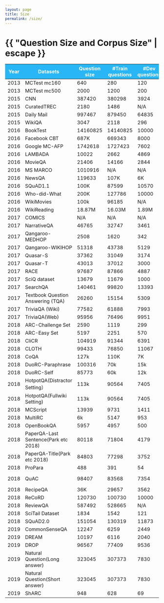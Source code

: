 ```yaml
---
layout: page
title: Size
permalink: /size/
---
```


<h1 class="page-title">{{ "Question Size and Corpus Size" | escape }}</h1> 
 <div class="section"   align="center" >
     <div class="row"  >
	  <div class="col s12">
          <table align="center"  class="striped">
               <thead>
                  <tr bgcolor="#29b6f6">			
        <th width="6%"><font color="white">Year</font></th>
        <th width="15%"><font color="white">Datasets</font></th>
        <th width="8%"><font color="white">Question size</font></th>
        <th width="8%"><font color="white">#Train questions </font></th>
        <th width="8%"><font color="white">#Dev questions</font></th>
        <th width="8%"><font color="white">#Test questions</font></th>
        <th width="8%"><font color="white">Corpus size</font></th>
        <th width="8%"><font color="white">#Train Corpus</font></th>
        <th width="8%"><font color="white">#Dev Corpus</font></th>
        <th width="8%"><font color="white">#Test Corpus</font></th>
        <th width="15%"><font color="white">Unit of Corpus</font></th>
                </tr>
              </thead>
              <tbody>
          	    <tr>
        <td>2013</td>
        <td>MCTest  mc160</td>
        <td>640 </td>
        <td>280 </td>
        <td>120 </td>
        <td>240 </td>
        <td>160 </td>
        <td>70 </td>
        <td>30 </td>
        <td>60 </td>
        <td>Stories</td>
    </tr>
    <tr>
        <td>2013</td>
        <td>MCTest  mc500</td>
        <td>2000 </td>
        <td>1200 </td>
        <td>200 </td>
        <td>600 </td>
        <td>500 </td>
        <td>300 </td>
        <td>50 </td>
        <td>150 </td>
        <td>Stories</td>
    </tr>
    <tr>
        <td>2015</td>
        <td>CNN</td>
        <td>387420 </td>
        <td>380298 </td>
        <td>3924 </td>
        <td>3198 </td>
        <td>92579 </td>
        <td>90266 </td>
        <td>1220 </td>
        <td>1093 </td>
        <td>Documents</td>
    </tr>
    <tr>
        <td>2015</td>
        <td>CuratedTREC</td>
        <td>2180 </td>
        <td>1486 </td>
        <td>N/A</td>
        <td>694 </td>
        <td>N/A</td>
        <td>N/A</td>
        <td>N/A</td>
        <td>N/A</td>
        <td>N/A</td>
    </tr>
    <tr>
        <td>2015</td>
        <td>Daily Mail</td>
        <td>997467 </td>
        <td>879450 </td>
        <td>64835 </td>
        <td>53182 </td>
        <td>219506 </td>
        <td>196961 </td>
        <td>12148 </td>
        <td>10397 </td>
        <td>Documents</td>
    </tr>
    <tr>
        <td>2015</td>
        <td>WikiQA </td>
        <td>3047 </td>
        <td>2118 </td>
        <td>296 </td>
        <td>633 </td>
        <td>29258 </td>
        <td>20360 </td>
        <td>2733 </td>
        <td>6165 </td>
        <td>Sentences</td>
    </tr>
    <tr>
        <td>2016</td>
        <td>BookTest</td>
        <td>14160825 </td>
        <td>14140825 </td>
        <td>10000 </td>
        <td>10000 </td>
        <td>14062 </td>
        <td>N/A</td>
        <td>N/A</td>
        <td>N/A</td>
        <td>Books</td>
    </tr>
    <tr>
        <td>2016</td>
        <td>Facebook CBT</td>
        <td>687K</td>
        <td>669343 </td>
        <td>8000 </td>
        <td>10000 </td>
        <td>108 </td>
        <td>98 </td>
        <td>5 </td>
        <td>5 </td>
        <td>Books</td>
    </tr>
    <tr>
        <td>2016</td>
        <td>Google MC-AFP</td>
        <td>1742618 </td>
        <td>1727423 </td>
        <td>7602 </td>
        <td>7593 </td>
        <td>1742618 </td>
        <td>1727423 </td>
        <td>7602 </td>
        <td>7593 </td>
        <td>Passages</td>
    </tr>
    <tr>
        <td>2016</td>
        <td>LAMBADA </td>
        <td>10022 </td>
        <td>2662 </td>
        <td>4869 </td>
        <td>5153 </td>
        <td>12684 </td>
        <td>2662 </td>
        <td>4869 </td>
        <td>5153 </td>
        <td>Passages</td>
    </tr>
    <tr>
        <td>2016</td>
        <td>MovieQA</td>
        <td>21406 </td>
        <td>14166 </td>
        <td>2844 </td>
        <td>4396 </td>
        <td>548 </td>
        <td>362 </td>
        <td>77 </td>
        <td>109 </td>
        <td>Movies</td>
    </tr>
    <tr>
        <td>2016</td>
        <td>MS MARCO</td>
        <td>1010916 </td>
        <td>N/A</td>
        <td>N/A</td>
        <td>N/A</td>
        <td>N/A</td>
        <td>N/A</td>
        <td>N/A</td>
        <td>N/A</td>
        <td>Passages</td>
    </tr>
    <tr>
        <td>2016</td>
        <td>NewsQA </td>
        <td>119633 </td>
        <td>107K</td>
        <td>6K</td>
        <td>6K</td>
        <td>1010916 </td>
        <td>909824 </td>
        <td>50546 </td>
        <td>50546 </td>
        <td>Documents</td>
    </tr>
    <tr>
        <td>2016</td>
        <td>SQuAD1.1</td>
        <td>100K </td>
        <td>87599 </td>
        <td>10570 </td>
        <td>9533 </td>
        <td>536 </td>
        <td>442 </td>
        <td>48 </td>
        <td>46 </td>
        <td>Articles</td>
    </tr>
    <tr>
        <td>2016</td>
        <td>Who-did-What</td>
        <td>200K </td>
        <td>127786 </td>
        <td>10000 </td>
        <td>10000 </td>
        <td>147786 </td>
        <td>127786 </td>
        <td>10000 </td>
        <td>10000 </td>
        <td>Passages</td>
    </tr>
    <tr>
        <td>2016</td>
        <td>WikiMovies</td>
        <td>100k</td>
        <td>96185 </td>
        <td>N/A</td>
        <td>9952 </td>
        <td>N/A</td>
        <td>N/A</td>
        <td>N/A</td>
        <td>N/A</td>
        <td>N/A</td>
    </tr>
    <tr>
        <td>2016</td>
        <td>WikiReading</td>
        <td>18.87M</td>
        <td>16.03M</td>
        <td>1.89M</td>
        <td>0.95M</td>
        <td>4.7M</td>
        <td>N/A</td>
        <td>N/A</td>
        <td>N/A</td>
        <td>Articles</td>
    </tr>
    <tr>
        <td>2017</td>
        <td>COMICS</td>
        <td>N/A</td>
        <td>N/A</td>
        <td>N/A</td>
        <td>N/A</td>
        <td>3948 </td>
        <td>N/A</td>
        <td>N/A</td>
        <td>N/A</td>
        <td>Books</td>
    </tr>
    <tr>
        <td>2017</td>
        <td>NarrativeQA</td>
        <td>46765 </td>
        <td>32747 </td>
        <td>3461 </td>
        <td>10557 </td>
        <td>1572 </td>
        <td>1102 </td>
        <td>115 </td>
        <td>355 </td>
        <td>Documents</td>
    </tr>
    <tr>
        <td>2017</td>
        <td>Qangaroo-MEDHOP</td>
        <td>2508 </td>
        <td>1620 </td>
        <td>342 </td>
        <td>546 </td>
        <td>2508 </td>
        <td>1620 </td>
        <td>342 </td>
        <td>546 </td>
        <td>Passages</td>
    </tr>
    <tr>
        <td>2017</td>
        <td>Qangaroo-WIKIHOP</td>
        <td>51318 </td>
        <td>43738 </td>
        <td>5129 </td>
        <td>2451 </td>
        <td>51318 </td>
        <td>43738 </td>
        <td>5129 </td>
        <td>2451 </td>
        <td>Passages</td>
    </tr>
    <tr>
        <td>2017</td>
        <td>Quasar-S</td>
        <td>37362 </td>
        <td>31049 </td>
        <td>3174 </td>
        <td>3139 </td>
        <td>37362 </td>
        <td>31049 </td>
        <td>3174 </td>
        <td>3139 </td>
        <td>Passages</td>
    </tr>
    <tr>
        <td>2017</td>
        <td>Quasar-T</td>
        <td>43013 </td>
        <td>37012 </td>
        <td>3000 </td>
        <td>3000 </td>
        <td>43012 </td>
        <td>37012 </td>
        <td>3000 </td>
        <td>3000 </td>
        <td>Passages</td>
    </tr>
    <tr>
        <td>2017</td>
        <td>RACE </td>
        <td>97687 </td>
        <td>87866 </td>
        <td>4887 </td>
        <td>4934 </td>
        <td>27933 </td>
        <td>25137 </td>
        <td>1389 </td>
        <td>1407 </td>
        <td>Passages</td>
    </tr>
    <tr>
        <td>2017</td>
        <td>SciQ dataset</td>
        <td>13679 </td>
        <td>11679 </td>
        <td>1000 </td>
        <td>1000 </td>
        <td>0 </td>
        <td>N/A</td>
        <td>N/A</td>
        <td>N/A</td>
        <td>Passages</td>
    </tr>
    <tr>
        <td>2017</td>
        <td>SearchQA</td>
        <td>140461 </td>
        <td>99820 </td>
        <td>13393 </td>
        <td>27248 </td>
        <td>140461 </td>
        <td>99820 </td>
        <td>13393 </td>
        <td>27248 </td>
        <td>Passages</td>
    </tr>
    <tr>
        <td>2017</td>
        <td>Textbook Question Answering  (TQA)</td>
        <td>26260 </td>
        <td>15154 </td>
        <td>5309 </td>
        <td>5797 </td>
        <td>1076 </td>
        <td>666 </td>
        <td>200 </td>
        <td>210 </td>
        <td>Lessons</td>
    </tr>
    <tr>
        <td>2017</td>
        <td>TriviaQA (Wiki)</td>
        <td>77582 </td>
        <td>61888 </td>
        <td>7993 </td>
        <td>7701 </td>
        <td>138538 </td>
        <td>110648 </td>
        <td>14229 </td>
        <td>13661 </td>
        <td>Documents</td>
    </tr>
    <tr>
        <td>2017</td>
        <td>TriviaQA(Web)</td>
        <td>95956 </td>
        <td>76496 </td>
        <td>9951 </td>
        <td>9509 </td>
        <td>662659 </td>
        <td>528979 </td>
        <td>68621 </td>
        <td>65059 </td>
        <td>Documents</td>
    </tr>
    <tr>
        <td>2018</td>
        <td>ARC-Challenge Set</td>
        <td>2590 </td>
        <td>1119 </td>
        <td>299 </td>
        <td>1172 </td>
        <td>N/A</td>
        <td>N/A</td>
        <td>N/A</td>
        <td>N/A</td>
        <td>Passages</td>
    </tr>
    <tr>
        <td>2018</td>
        <td>ARC-Easy Set</td>
        <td>5197 </td>
        <td>2251 </td>
        <td>570 </td>
        <td>2376 </td>
        <td>N/A</td>
        <td>N/A</td>
        <td>N/A</td>
        <td>N/A</td>
        <td>Passages</td>
    </tr>
    <tr>
        <td>2018</td>
        <td>CliCR</td>
        <td>104919 </td>
        <td>91344 </td>
        <td>6391 </td>
        <td>7184 </td>
        <td>N/A</td>
        <td>N/A</td>
        <td>N/A</td>
        <td>N/A</td>
        <td>Passages</td>
    </tr>
    <tr>
        <td>2018</td>
        <td>CLOTH</td>
        <td>99433 </td>
        <td>76850 </td>
        <td>11067 </td>
        <td>11516 </td>
        <td>7131 </td>
        <td>5513 </td>
        <td>805 </td>
        <td>813 </td>
        <td>Passages</td>
    </tr>
    <tr>
        <td>2018</td>
        <td>CoQA</td>
        <td>127k</td>
        <td>110K</td>
        <td>7K</td>
        <td>10K</td>
        <td>8399 </td>
        <td>7199 </td>
        <td>500 </td>
        <td>700 </td>
        <td>Passages</td>
    </tr>
    <tr>
        <td>2018</td>
        <td>DuoRC-Paraphrase</td>
        <td>100316 </td>
        <td>70k</td>
        <td>15k</td>
        <td>15k</td>
        <td>N/A</td>
        <td>N/A</td>
        <td>N/A</td>
        <td>N/A</td>
        <td>Passages</td>
    </tr>
    <tr>
        <td>2018</td>
        <td>DuoRC-Self</td>
        <td>85773 </td>
        <td>60k</td>
        <td>12k</td>
        <td>12k</td>
        <td>N/A</td>
        <td>N/A</td>
        <td>N/A</td>
        <td>N/A</td>
        <td>Passages</td>
    </tr>
    <tr>
        <td>2018</td>
        <td>HotpotQA(Distractor Setting）</td>
        <td>113k</td>
        <td>90564 </td>
        <td>7405 </td>
        <td>7405 </td>
        <td>N/A</td>
        <td>N/A</td>
        <td>N/A</td>
        <td>N/A</td>
        <td>Examples</td>
    </tr>
    <tr>
        <td>2018</td>
        <td>HotpotQA(Fullwiki Setting)</td>
        <td>113k</td>
        <td>90564 </td>
        <td>7405 </td>
        <td>7405 </td>
        <td>N/A</td>
        <td>N/A</td>
        <td>N/A</td>
        <td>N/A</td>
        <td>Examples</td>
    </tr>
    <tr>
        <td>2018</td>
        <td>MCScript</td>
        <td>13939 </td>
        <td>9731 </td>
        <td>1411 </td>
        <td>2797 </td>
        <td>0 </td>
        <td>N/A</td>
        <td>N/A</td>
        <td>N/A</td>
        <td>Passages</td>
    </tr>
    <tr>
        <td>2018</td>
        <td>MultiRC</td>
        <td>6k </td>
        <td>5147 </td>
        <td>953 </td>
        <td>N/A</td>
        <td>N/A</td>
        <td>N/A</td>
        <td>N/A</td>
        <td>N/A</td>
        <td>Passages</td>
    </tr>
    <tr>
        <td>2018</td>
        <td>OpenBookQA</td>
        <td>5957 </td>
        <td>4957 </td>
        <td>500 </td>
        <td>500 </td>
        <td>N/A</td>
        <td>N/A</td>
        <td>N/A</td>
        <td>N/A</td>
        <td>Passages</td>
    </tr>
    <tr>
        <td>2018</td>
        <td>PaperQA-Last Sentence(Park etc 2018)</td>
        <td>80118 </td>
        <td>71804 </td>
        <td>4179 </td>
        <td>4135 </td>
        <td>N/A</td>
        <td>N/A</td>
        <td>N/A</td>
        <td>N/A</td>
        <td>Passages</td>
    </tr>
    <tr>
        <td>2018</td>
        <td>PaperQA-Title(Park etc 2018)</td>
        <td>84803 </td>
        <td>77298 </td>
        <td>3752 </td>
        <td>3753 </td>
        <td>N/A</td>
        <td>N/A</td>
        <td>N/A</td>
        <td>N/A</td>
        <td>Passages</td>
    </tr>
    <tr>
        <td>2018</td>
        <td>ProPara</td>
        <td>488 </td>
        <td>391 </td>
        <td>54 </td>
        <td>43 </td>
        <td>N/A</td>
        <td>N/A</td>
        <td>N/A</td>
        <td>N/A</td>
        <td>Passages</td>
    </tr>
    <tr>
        <td>2018</td>
        <td>QuAC</td>
        <td>98407 </td>
        <td>83568 </td>
        <td>7354 </td>
        <td>7353 </td>
        <td>8845 </td>
        <td>6843 </td>
        <td>1000 </td>
        <td>1002 </td>
        <td>Unique sections</td>
    </tr>
    <tr>
        <td>2018</td>
        <td>RecipeQA</td>
        <td>36K</td>
        <td>29657 </td>
        <td>3562 </td>
        <td>3567 </td>
        <td>19779 </td>
        <td>15847 </td>
        <td>1963 </td>
        <td>1969 </td>
        <td>Recipes</td>
    </tr>
    <tr>
        <td>2018</td>
        <td>ReCoRD</td>
        <td>120730 </td>
        <td>100730 </td>
        <td>10000 </td>
        <td>10000 </td>
        <td>80121 </td>
        <td>65709 </td>
        <td>7133 </td>
        <td>7279 </td>
        <td>Passages</td>
    </tr>
    <tr>
        <td>2018</td>
        <td>ReviewQA</td>
        <td>587492 </td>
        <td>528665 </td>
        <td>N/A</td>
        <td>58827 </td>
        <td>100000 </td>
        <td>90000 </td>
        <td>N/A</td>
        <td>10000 </td>
        <td>Documents</td>
    </tr>
    <tr>
        <td>2018</td>
        <td>SciTail Dataset</td>
        <td>1834 </td>
        <td>1542 </td>
        <td>121 </td>
        <td>171 </td>
        <td>27026 </td>
        <td>23596 </td>
        <td>1304 </td>
        <td>2126 </td>
        <td>Examples</td>
    </tr>
    <tr>
        <td>2018</td>
        <td>SQuAD2.0</td>
        <td>151054 </td>
        <td>130319 </td>
        <td>11873 </td>
        <td>8862 </td>
        <td>505 </td>
        <td>442 </td>
        <td>35 </td>
        <td>28 </td>
        <td>Articles</td>
    </tr>
    <tr>
        <td>2019</td>
        <td>CommonSenseQA</td>
        <td>12247 </td>
        <td>6259 </td>
        <td>2449 </td>
        <td>2449 </td>
        <td>0 </td>
        <td>N/A</td>
        <td>N/A</td>
        <td>N/A</td>
        <td>Passages</td>
    </tr>
    <tr>
        <td>2019</td>
        <td>DREAM</td>
        <td>10197 </td>
        <td>6116 </td>
        <td>2040 </td>
        <td>2041 </td>
        <td>6444 </td>
        <td>3869 </td>
        <td>1288 </td>
        <td>1287 </td>
        <td>Dialogues</td>
    </tr>
    <tr>
        <td>2019</td>
        <td>DROP</td>
        <td>96567 </td>
        <td>77409 </td>
        <td>9536 </td>
        <td>9622 </td>
        <td>6735 </td>
        <td>5565 </td>
        <td>582 </td>
        <td>588 </td>
        <td>Passages</td>
    </tr>
    <tr>
        <td>2019</td>
        <td>Natural Question(Long answer)</td>
        <td>323045 </td>
        <td>307373 </td>
        <td>7830 </td>
        <td>7842 </td>
        <td>323045 </td>
        <td>307373 </td>
        <td>7830 </td>
        <td>7842 </td>
        <td>Wikipedia Pages</td>
    </tr>
    <tr>
        <td>2019</td>
        <td>Natural Question(Short answer)</td>
        <td>323045 </td>
        <td>307373 </td>
        <td>7830 </td>
        <td>7842 </td>
        <td>323045 </td>
        <td>307373 </td>
        <td>7830 </td>
        <td>7842 </td>
        <td>Wikipedia Pages</td>
    </tr>
    <tr>
        <td>2019</td>
        <td>ShARC</td>
        <td>948 </td>
        <td>628 </td>
        <td>69 </td>
        <td>251 </td>
        <td>32436 </td>
        <td>21890 </td>
        <td>2270 </td>
        <td>8276 </td>
        <td>Utterances</td>
    </tr> 
            </tbody>
            </table>
          </div>
    </div>
</div>
